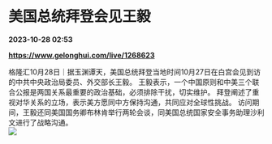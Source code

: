 # 美国总统拜登会见王毅

**2023-10-28 02:53**

**https://www.gelonghui.com/live/1268623**

格隆汇10月28日｜据玉渊谭天，美国总统拜登当地时间10月27日在白宫会见到访的中共中央政治局委员、外交部长王毅。 王毅表示，一个中国原则和中美三个联合公报是两国关系最重要的政治基础，必须排除干扰，切实维护。 拜登阐述了重视对华关系的立场，表示美方愿同中方保持沟通，共同应对全球性挑战。 访问期间，王毅还同美国国务卿布林肯举行两轮会谈，同美国总统国家安全事务助理沙利文进行了战略沟通。  
![](https://img5.gelonghui.com/live/82b4f-eb4378fe-3882-4ff3-99c1-4353668328d2.jpg)